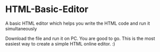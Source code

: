 # HTML-Basic-Editor
A basic HTML editor which helps you write the HTML code and run it simultaneously 


Download the file and run it on PC. You are good to go.
This is the most easiest way to create a simple HTML online editor. :)
